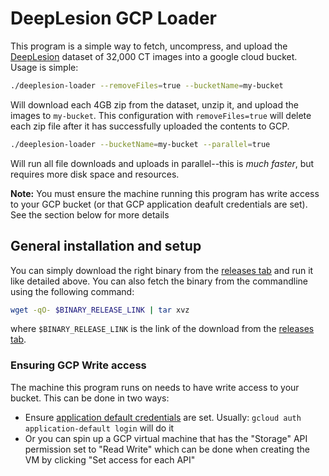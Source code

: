 # DeepLesion GCP Loader
This program is a simple way to fetch, uncompress, and upload the [DeepLesion](https://www.nih.gov/news-events/news-releases/nih-clinical-center-releases-dataset-32000-ct-images) dataset of 32,000 CT images into a google cloud bucket. Usage is simple:

```sh
./deeplesion-loader --removeFiles=true --bucketName=my-bucket
```
Will download each 4GB zip from the dataset, unzip it, and upload the images to `my-bucket`. This configuration with `removeFiles=true` will delete each zip file after it has successfully uploaded the contents to GCP. 

```sh
./deeplesion-loader --bucketName=my-bucket --parallel=true
```
Will run all file downloads and uploads in parallel--this is *much faster*, but requires more disk space and resources. 

**Note:** You must ensure the machine running this program has write access to your GCP bucket (or that GCP application deafult credentials are set). See the section below for more details

## General installation and setup
You can simply download the right binary from the [releases tab](https://github.com/suyashkumar/deeplesion-gcp-loader/releases) and run it like detailed above. You can also fetch the binary from the commandline using the following command:

```sh
wget -qO- $BINARY_RELEASE_LINK | tar xvz
```

where `$BINARY_RELEASE_LINK` is the link of the download from the [releases tab](https://github.com/suyashkumar/deeplesion-gcp-loader/releases).

### Ensuring GCP Write access
The machine this program runs on needs to have write access to your bucket. This can be done in two ways:
* Ensure [application default credentials](https://cloud.google.com/sdk/gcloud/reference/auth/application-default/login) are set. Usually: `gcloud auth application-default login` will do it 
* Or you can spin up a GCP virtual machine that has the "Storage" API permission set to "Read Write" which can be done when creating the VM by clicking "Set access for each API"
